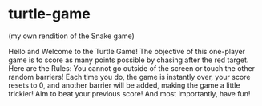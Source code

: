 # turtle-game
(my own rendition of the Snake game)

Hello and Welcome to the Turtle Game!
The objective of this one-player game is to score as many points possible by chasing after the red target.
Here are the Rules: You cannot go outside of the screen or touch the other random barriers!
Each time you do, the game is instantly over, your score resets to 0, and another barrier will be added, making the game a little trickier!
Aim to beat your previous score! And most importantly, have fun!

